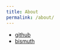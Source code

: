 ```yaml
---
title: About
permalink: /about/
---
```


- [github](https://github.com/kabies)
- [bismuth](https://github.com/kabies/bismuth)


